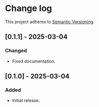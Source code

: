 # Change log

This project adheres to [Semantic Versioning](https://semver.org/spec/v2.0.0.html).

## [0.1.1] - 2025-03-04

### Changed

- Fixed documentation.

## [0.1.0] - 2025-03-04

### Added

- Initial release.
